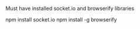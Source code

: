Must have installed socket.io and browserify libraries

npm install socket.io
npm install -g browserify
